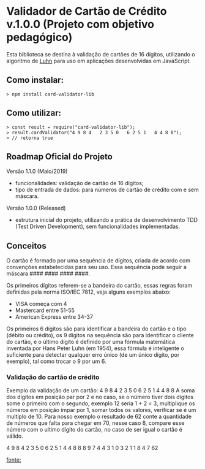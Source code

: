 # Validador de Cartão de Crédito v.1.0.0 (Projeto com objetivo pedagógico)

Esta biblioteca se destina à validação de cartões de 16 dígitos, utilizando o algoritmo de [Luhn](https://en.wikipedia.org/wiki/Luhn_algorithm) para uso em aplicações desenvolvidas em JavaScript.

## Como instalar:

```node
> npm install card-validator-lib
```

## Como utilizar:

```shell
> const result = require("card-validator-lib");
> result.cardValidator("4 9 8 4   2 3 5 0   6 2 5 1   4 4 8 8");
> // retorna true
```

## Roadmap Oficial do Projeto

Versão 1.1.0 (Maio/2019)

  * funcionalidades: validação de cartão de 16 dígitos;
  * tipo de entrada de dados: para números de cartão de crédito com e sem máscara. 

Versão 1.0.0 (Released)

  * estrutura inicial do projeto, utilizando a prática de desenvolvimento TDD (Test Driven Development), sem funcionalidades implementadas.


## Conceitos

O cartão é formado por uma sequência de dígitos, criada de acordo com convenções estabelecidas para seu uso. Essa sequência pode seguir a máscara #### #### #### ####.

Os primeiros dígitos referem-se a bandeira do cartão, essas regras foram definidas pela norma ISO/IEC 7812, veja alguns exemplos abaixo:
  * VISA começa com 4
  * Mastercard entre 51-55
  * American Express entre 34-37

Os primeiros 6 dígitos são para identificar a bandeira do cartão e o tipo (débito ou crédito), os 9 dígitos na sequência são para identificar o cliente do cartão, e o último dígito é definido por uma fórmula matemática inventada por Hans Peter Luhn (em 1954), essa fórmula é inteligente o suficiente para detectar qualquer erro único (de um único dígito, por exemplo), tal como trocar o 9 por um 6.

### Validação do cartão de crédito

Exemplo da validação de um cartão: 4 9 8 4   2 3 5 0   6 2 5 1   4 4 8 8
A soma dos dígitos em posição par por 2 e no caso, se o número tiver dois dígitos some o primeiro com o segundo, exemplo 12 seria 1 + 2 = 3, multiplique os números em posição ímpar por 1, somar todos os valores, verificar se é um multiplo de 10.
Para nosso exemplo o resultado de 62 conte a quantidade de números que falta para chegar em 70, nesse caso 8, compare esse número com o ultimo dígito do cartão, no caso de ser igual o cartão é válido.

4 9 8 4   2 3 5 0   6 2 5 1   4 4 8     8
8 9 7 4   4 3 1 0   3 2 1 1   8 4 7     62

[fonte:](https://contaembanco.com.br/servicos/quais-e-quantos-sao-os-numeros-dos-cartoes-de-credito/)